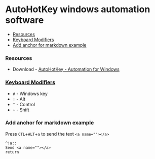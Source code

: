 # AutoHotKey windows automation software

- [Resources](#resources)
- [Keyboard Modifiers](#modify)
- [Add anchor for markdown example](#ex)

<a name="resources"></a>
### Resources 

- Download - [AutoHotKey - Automation for Windows](http://ahkscript.org/)

<a name="modify"></a>
### [Keyboard Modifiers](https://autohotkey.com/docs/Hotkeys.htm)

- `#` - Windows key
- `!` - Alt
- `^` - Control
- `+` - Shift

<a name="ex"></a>
### Add anchor for markdown example

Press `CTL`+`ALT`+`a` to send the text `<a name=""></a>`

```
^!a::
Send <a name=""></a>
return
```
